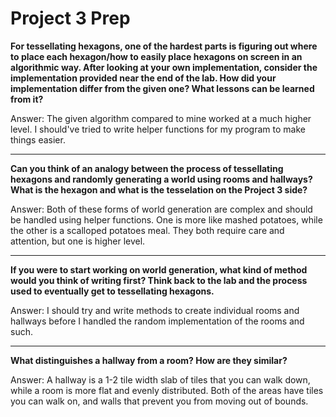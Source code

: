 # Project 3 Prep

**For tessellating hexagons, one of the hardest parts is figuring out where to place each hexagon/how to easily place hexagons on screen in an algorithmic way.
After looking at your own implementation, consider the implementation provided near the end of the lab.
How did your implementation differ from the given one? What lessons can be learned from it?**

Answer: The given algorithm compared to mine worked at a much higher level.
I should've tried to write helper functions for my program to make things easier.

-----

**Can you think of an analogy between the process of tessellating hexagons and randomly generating a world using rooms and hallways?
What is the hexagon and what is the tesselation on the Project 3 side?**

Answer: Both of these forms of world generation are complex and should be handled using helper functions. One is 
more like mashed potatoes, while the other is a scalloped potatoes meal. They both require care and attention, but one 
is higher level.

-----
**If you were to start working on world generation, what kind of method would you think of writing first? 
Think back to the lab and the process used to eventually get to tessellating hexagons.**

Answer: I should try and write methods to create individual rooms and hallways before I handled the random 
implementation of the rooms and such.

-----
**What distinguishes a hallway from a room? How are they similar?**

Answer: A hallway is a 1-2 tile width slab of tiles that you can walk down, while a room is more flat and 
evenly distributed. Both of the areas have tiles you can walk on, and walls that prevent you from moving out of bounds.
